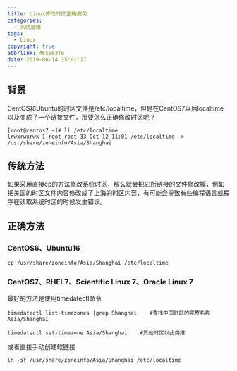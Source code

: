 ```yaml
---
title: Linux修改时区正确姿势
categories:
  - 系统运维
tags:
  - Linux
copyright: true
abbrlink: 4655e3fe
date: 2019-06-14 15:01:17
---
```


## 背景

CentOS和Ubuntu的时区文件是/etc/localtime，但是在CentOS7以后localtime以及变成了一个链接文件，那要怎么正确修改时区呢？

```shell
[root@centos7 ~]# ll /etc/localtime 
lrwxrwxrwx 1 root root 33 Oct 12 11:01 /etc/localtime -> /usr/share/zoneinfo/Asia/Shanghai
```

<!--more-->

## 传统方法

如果采用直接cp的方法修改系统时区，那么就会把它所链接的文件修改掉，例如把美国的时区文件内容修改成了上海的时区内容，有可能会导致有些编程语言或程序在读取系统时区的时候发生错误。

## 正确方法

### CentOS6、Ubuntu16

```shell
cp /usr/share/zoneinfo/Asia/Shanghai /etc/localtime
```

### CentOS7、RHEL7、Scientific Linux 7、Oracle Linux 7

最好的方法是使用timedatectl命令

```shell
timedatectl list-timezones |grep Shanghai    #查找中国时区的完整名称
Asia/Shanghai

timedatectl set-timezone Asia/Shanghai    #其他时区以此类推
```

或者直接手动创建软链接

```shell
ln -sf /usr/share/zoneinfo/Asia/Shanghai /etc/localtime
```

